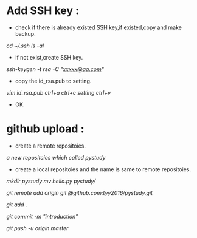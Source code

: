 # Add SSH key :
- check if there is already existed SSH key,if existed,copy and make backup.

*cd ~/.ssh    ls -al*
- if not exist,create SSH key.

*ssh-keygen -t rsa -C "xxxxx@qq.com"*
- copy the id_rsa.pub to setting.

*vim id_rsa.pub   ctrl+a ctrl+c setting ctrl+v*
- OK.


# github upload :
- create a remote repositoies.

*a new repositoies which called pystudy*
- create a local repositoies and the name is same to remote repositoies.

*mkdir pystudy    mv hello.py pystudy/*

*git remote add origin git @github.com:tyy2016/pystudy.git*

*git add .*

*git commit -m "introduction"*

*git push -u origin master*
